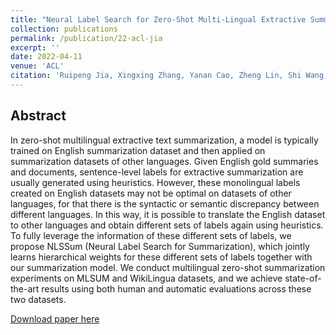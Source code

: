 ```yaml
---
title: "Neural Label Search for Zero-Shot Multi-Lingual Extractive Summarization"
collection: publications
permalink: /publication/22-acl-jia
excerpt: ''
date: 2022-04-11
venue: 'ACL'
citation: 'Ruipeng Jia, Xingxing Zhang, Yanan Cao, Zheng Lin, Shi Wang, Furu Wei: Neural Label Search for Zero-Shot Multi-Lingual Extractive Summarization. ACL (1) 2022: 561-570'
---
```

Abstract
--
In zero-shot multilingual extractive text summarization, a model is typically trained on English summarization dataset and then applied on summarization datasets of other languages. Given English gold summaries and documents, sentence-level labels for extractive summarization are usually generated using heuristics. However, these monolingual labels created on English datasets may not be optimal on datasets of other languages, for that there is the syntactic or semantic discrepancy between different languages. In this way, it is possible to translate the English dataset to other languages and obtain different sets of labels again using heuristics. To fully leverage the information of these different sets of labels, we propose NLSSum (Neural Label Search for Summarization), which jointly learns hierarchical weights for these different sets of labels together with our summarization model. We conduct multilingual zero-shot summarization experiments on MLSUM and WikiLingua datasets, and we achieve state-of-the-art results using both human and automatic evaluations across these two datasets.

[Download paper here](https://aclanthology.org/2022.acl-long.42/)

